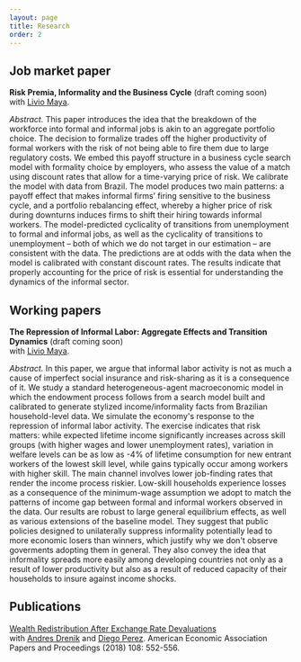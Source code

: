 ```yaml
---
layout: page
title: Research
order: 2
---
```


## Job market paper
**Risk Premia, Informality and the Business Cycle** (draft coming soon) <br />
with [Livio Maya](http://stanford.edu/~livio/). 

*Abstract.*  This paper introduces the idea that the breakdown of the workforce into formal and informal jobs is akin to an aggregate portfolio choice. The decision to formalize trades off the higher productivity of formal workers with the risk of not being able to fire them due to large regulatory costs. We embed this payoff structure in a business cycle search model with formality choice by employers, who assess the value of a match using discount rates that allow for a time-varying price of risk. We calibrate the model with data from Brazil. The model produces two main patterns: a payoff effect that makes informal firms’ firing sensitive to the business cycle, and a portfolio rebalancing effect, whereby a higher price of risk during downturns induces firms to shift their hiring towards informal workers. The model-predicted cyclicality of transitions from unemployment to formal and informal jobs, as well as the cyclicality of transitions to unemployment – both of which we do not target in our estimation – are consistent with the data. The predictions are at odds with the data when the model is calibrated with constant discount rates. The results indicate that properly accounting for the price of risk is essential for understanding the dynamics of the informal sector.




## Working papers
**The Repression of Informal Labor: Aggregate Effects and Transition Dynamics** (draft coming soon) <br />
with [Livio Maya](http://stanford.edu/~livio/). 

*Abstract.*
In this paper, we argue that informal labor activity is not as much a cause of imperfect social insurance and risk-sharing as it is a consequence of it. We study a standard heterogeneous-agent macroeconomic model in which the endowment process follows from a search model built and calibrated to generate stylized income/informality facts from Brazilian household-level data. We simulate the economy's response to the repression of informal labor activity. The exercise indicates that risk matters: while expected lifetime income significantly increases across skill groups (with higher wages and lower unemployment rates), variation in welfare levels can be as low as -4% of lifetime consumption for new entrant workers of the lowest skill level, while gains typically occur among workers with higher skill. The main channel involves lower job-finding rates that render the income process riskier. Low-skill households experience losses as a consequence of the minimum-wage assumption we adopt to match the patterns of income gap between formal and informal workers observed in the data. Our results are robust to large general equilibrium effects, as well as various extensions of the baseline model. They suggest that public policies designed to unilaterally suppress informality potentially lead to more economic losers than winners, which justify why we don't observe goverments adopting them in general. They also convey the idea that informality spreads more easily among developing countries not only as a result of lower productivity but also as a result of reduced capacity of their households to insure against income shocks.


## Publications

[Wealth Redistribution After Exchange Rate Devaluations](pub-files/dpp.pdf) <br />
with [Andres Drenik](https://www.andresdrenik.com/) and [Diego Perez](https://www.perezdiego.org/). American Economic Association Papers and Proceedings (2018) 108: 552-556. 
